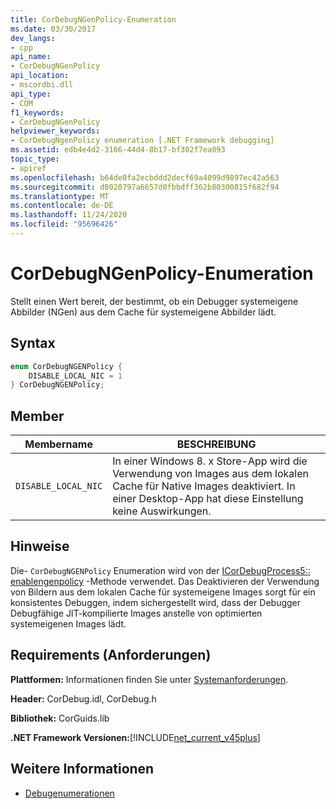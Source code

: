 ```yaml
---
title: CorDebugNGenPolicy-Enumeration
ms.date: 03/30/2017
dev_langs:
- cpp
api_name:
- CorDebugNGenPolicy
api_location:
- mscordbi.dll
api_type:
- COM
f1_keywords:
- CorDebugNGenPolicy
helpviewer_keywords:
- CorDebugNgenPolicy enumeration [.NET Framework debugging]
ms.assetid: edb4e4d2-3166-44d4-8b17-bf302f7ea093
topic_type:
- apiref
ms.openlocfilehash: b64de0fa2ecbddd2decf69a4099d9897ec42a563
ms.sourcegitcommit: d8020797a6657d0fbbdff362b80300815f682f94
ms.translationtype: MT
ms.contentlocale: de-DE
ms.lasthandoff: 11/24/2020
ms.locfileid: "95696426"
---
```

# <a name="cordebugngenpolicy-enumeration"></a>CorDebugNGenPolicy-Enumeration

Stellt einen Wert bereit, der bestimmt, ob ein Debugger systemeigene Abbilder (NGen) aus dem Cache für systemeigene Abbilder lädt.  
  
## <a name="syntax"></a>Syntax  
  
```cpp
enum CorDebugNGENPolicy {  
    DISABLE_LOCAL_NIC = 1  
} CorDebugNGENPolicy;  
```  
  
## <a name="members"></a>Member  
  
|Membername|BESCHREIBUNG|  
|-----------------|-----------------|  
|`DISABLE_LOCAL_NIC`|In einer Windows 8. x Store-App wird die Verwendung von Images aus dem lokalen Cache für Native Images deaktiviert. In einer Desktop-App hat diese Einstellung keine Auswirkungen.|  
  
## <a name="remarks"></a>Hinweise  

 Die- `CorDebugNGENPolicy` Enumeration wird von der [ICorDebugProcess5:: enablengenpolicy](icordebugprocess5-enablengenpolicy-method.md) -Methode verwendet. Das Deaktivieren der Verwendung von Bildern aus dem lokalen Cache für systemeigene Images sorgt für ein konsistentes Debuggen, indem sichergestellt wird, dass der Debugger Debugfähige JIT-kompilierte Images anstelle von optimierten systemeigenen Images lädt.  
  
## <a name="requirements"></a>Requirements (Anforderungen)  

 **Plattformen:** Informationen finden Sie unter [Systemanforderungen](../../get-started/system-requirements.md).  
  
 **Header:** CorDebug.idl, CorDebug.h  
  
 **Bibliothek:** CorGuids.lib  
  
 **.NET Framework Versionen:**[!INCLUDE[net_current_v45plus](../../../../includes/net-current-v45plus-md.md)]  
  
## <a name="see-also"></a>Weitere Informationen

- [Debugenumerationen](debugging-enumerations.md)
